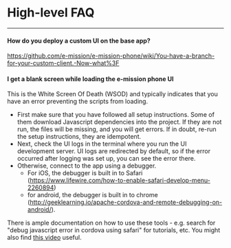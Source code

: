 # High-level FAQ
---

#### How do you deploy a custom UI on the base app? ####
https://github.com/e-mission/e-mission-phone/wiki/You-have-a-branch-for-your-custom-client.-Now-what%3F

#### I get a blank screen while loading the e-mission phone UI ####
This is the White Screen Of Death (WSOD) and typically indicates that you have an error preventing the scripts from loading.
- First make sure that you have followed all setup instructions. Some of them download Javascript dependencies into the project. If they are not run, the files will be missing, and you will get errors. If in doubt, re-run the setup instructions, they are idempotent.
- Next, check the UI logs in the terminal where you run the UI development server. UI logs are redirected by default, so if the error occurred after logging was set up, you can see the error there.
- Otherwise, connect to the app using a debugger.
  - For iOS, the debugger is built in to Safari (https://www.lifewire.com/how-to-enable-safari-develop-menu-2260894)
  - for android, the debugger is built in to chrome (http://geeklearning.io/apache-cordova-and-remote-debugging-on-android/).
  
There is ample documentation on how to use these tools - e.g. search for "debug javascript error in cordova using safari" for tutorials, etc. You might also find [this video](https://people.eecs.berkeley.edu/~shankari/syntax_error_wsod.mov) useful.
